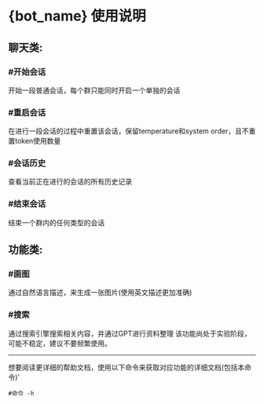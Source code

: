 # {bot_name} 使用说明

## 聊天类:

### #开始会话

开始一段普通会话，每个群只能同时开启一个单独的会话

### #重启会话

在进行一段会话的过程中重置该会话，保留temperature和system order，且不重置token使用数量

### #会话历史

查看当前正在进行的会话的所有历史记录

### #结束会话

结束一个群内的任何类型的会话

## 功能类:

### #画图
通过自然语言描述，来生成一张图片(使用英文描述更加准确)

### #搜索
通过搜索引擎搜索相关内容，并通过GPT进行资料整理
该功能尚处于实验阶段，可能不稳定，建议不要频繁使用。

---
想要阅读更详细的帮助文档，使用以下命令来获取对应功能的详细文档(包括本命令)'
```shell
#命令 -h
```
